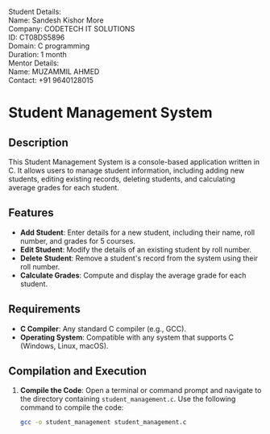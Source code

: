 Student Details:        
Name: Sandesh Kishor More     
Company: CODETECH IT SOLUTIONS     
ID: CT08DS5896      
Domain: C programming      
Duration: 1 month    
Mentor Details:    
Name: MUZAMMIL AHMED     
Contact: +91 9640128015     


# Student Management System

## Description

This Student Management System is a console-based application written in C. It allows users to manage student information, including adding new students, editing existing records, deleting students, and calculating average grades for each student.

## Features

- **Add Student**: Enter details for a new student, including their name, roll number, and grades for 5 courses.
- **Edit Student**: Modify the details of an existing student by roll number.
- **Delete Student**: Remove a student's record from the system using their roll number.
- **Calculate Grades**: Compute and display the average grade for each student.

## Requirements

- **C Compiler**: Any standard C compiler (e.g., GCC).
- **Operating System**: Compatible with any system that supports C (Windows, Linux, macOS).

## Compilation and Execution

1. **Compile the Code**:
   Open a terminal or command prompt and navigate to the directory containing `student_management.c`. Use the following command to compile the code:

   ```bash
   gcc -o student_management student_management.c

